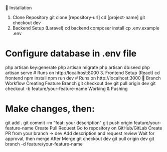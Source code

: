 🚀 Installation
1. Clone Repository
git clone [repository-url]
cd [project-name]
git checkout dev
2. Backend Setup (Laravel)
cd backend
composer install
cp .env.example .env
# Configure database in .env file
php artisan key:generate
php artisan migrate
php artisan db:seed
php artisan serve  # Runs on http://localhost:8000
3. Frontend Setup (React)
cd frontend
npm install
npm run dev  # Runs on http://localhost:3000
🌿 Branch Workflow
Creating Feature Branch
git checkout dev
git pull origin dev
git checkout -b feature/your-feature-name
Working & Pushing
# Make changes, then:
git add .
git commit -m "feat: your description"
git push origin feature/your-feature-name
Create Pull Request
Go to repository on GitHub/GitLab
Create PR from your branch → dev
Add description and request review
Wait for approval, then merge
After Merge
git checkout dev
git pull origin dev
git branch -d feature/your-feature-name 
